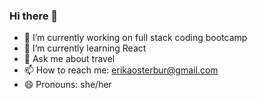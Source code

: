 ### Hi there 👋

- 🔭 I’m currently working on full stack coding bootcamp
- 🌱 I’m currently learning React
- 💬 Ask me about travel
- 📫 How to reach me: erikaosterbur@gmail.com
- 😄 Pronouns: she/her

